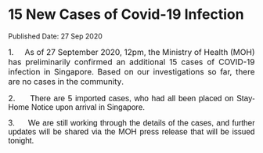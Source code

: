 <html>
    <meta http-equiv="Content-Type" content="text/html; charset=utf-8"/>
    <meta charset="utf-8"/>
    <title>15 New Cases of Covid-19 Infection</title>
    <body><h1>15 New Cases of Covid-19 Infection</h1>
    <p>Published Date: 27 Sep 2020</p> <p style="text-align: justify;"><span style="font-size: 12pt;">1.&nbsp; &nbsp; &nbsp;As of 27 September 2020, 12pm, the Ministry of Health (MOH) has preliminarily confirmed an additional 15 cases of COVID-19 infection in Singapore</span><span style="font-size: 12pt;">. </span><span style="font-size: 12pt;">Based on our investigations so far, there are no cases in the community</span><span style="font-size: 12pt; font-family: Arial;">. </span></p> <p style="text-align: justify;"><span style="font-size: 12pt;">2.&nbsp; &nbsp; &nbsp;</span><span style="text-align: left; font-size: 12pt; font-family: Arial, sans-serif;">There are 5 imported cases, who had all been placed on Stay-Home Notice upon arrival in Singapore</span><span style="text-align: left; font-size: 12pt; font-family: Arial, sans-serif;">.&nbsp;</span></p> <p style="margin-left: 0cm; text-align: justify;"><span style="font-size: 12pt; font-family: Arial, sans-serif;">3.&nbsp; &nbsp; &nbsp;</span><span style="font-family: Arial, sans-serif; font-size: 12pt; text-align: left;">We are still working through the details of the cases, and further updates will be shared via the MOH press release that will be issued tonight.&nbsp;</span></p></body>
</html>